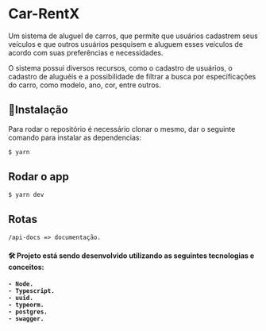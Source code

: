 # Car-RentX

Um sistema de aluguel de carros, que permite que usuários cadastrem seus veículos e que outros usuários pesquisem e aluguem esses veículos de acordo com suas preferências e necessidades.


O sistema possui diversos recursos, como o cadastro de usuários, o cadastro de aluguéis e a possibilidade de filtrar a busca por especificações do carro, como modelo, ano, cor, entre outros.

## :rocket:Instalação
Para rodar o repositório é necessário clonar o mesmo, dar o seguinte comando para instalar as dependencias:

```bash
$ yarn 
```

## Rodar o app


    $ yarn dev

## Rotas

    /api-docs => documentação.

 

<h4> 🛠 Projeto está sendo desenvolvido utilizando as seguintes tecnologias e conceitos: <h4>

    - Node.
    - Typescript.
    - uuid.
    - typeorm.
    - postgres.
    - swagger.
